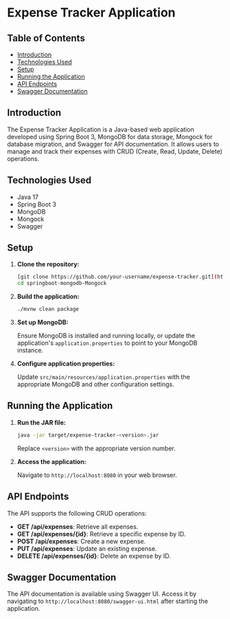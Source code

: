 
# Expense Tracker Application

## Table of Contents
- [Introduction](#introduction)
- [Technologies Used](#technologies-used)
- [Setup](#setup)
- [Running the Application](#running-the-application)
- [API Endpoints](#api-endpoints)
- [Swagger Documentation](#swagger-documentation)

## Introduction

The Expense Tracker Application is a Java-based web application developed using Spring Boot 3, MongoDB for data storage, Mongock for database migration, and Swagger for API documentation. It allows users to manage and track their expenses with CRUD (Create, Read, Update, Delete) operations.

## Technologies Used

- Java 17
- Spring Boot 3
- MongoDB
- Mongock
- Swagger

## Setup

1. **Clone the repository:**

    ```bash
    [git clone https://github.com/your-username/expense-tracker.git](https://github.com/niraj0511/springboot-mongodb-Mongock.git)
    cd springboot-mongodb-Mongock
    ```

2. **Build the application:**

    ```bash
    ./mvnw clean package
    ```

3. **Set up MongoDB:**

    Ensure MongoDB is installed and running locally, or update the application's `application.properties` to point to your MongoDB instance.

4. **Configure application properties:**

    Update `src/main/resources/application.properties` with the appropriate MongoDB and other configuration settings.

## Running the Application

1. **Run the JAR file:**

    ```bash
    java -jar target/expense-tracker-<version>.jar
    ```

   Replace `<version>` with the appropriate version number.

2. **Access the application:**

   Navigate to `http://localhost:8080` in your web browser.

## API Endpoints

The API supports the following CRUD operations:

- **GET /api/expenses**: Retrieve all expenses.
- **GET /api/expenses/{id}**: Retrieve a specific expense by ID.
- **POST /api/expenses**: Create a new expense.
- **PUT /api/expenses**: Update an existing expense.
- **DELETE /api/expenses/{id}**: Delete an expense by ID.

## Swagger Documentation

The API documentation is available using Swagger UI. Access it by navigating to `http://localhost:8080/swagger-ui.html` after starting the application.


